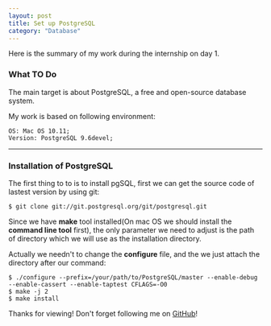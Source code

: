 ```yaml
---  
layout: post
title: Set up PostgreSQL
category: "Database"
---  
```


Here is the summary of my work during the internship on day 1.

### What TO Do ###

The main target is about PostgreSQL, a free and open-source database system.

My work is based on following environment:

	OS: Mac OS 10.11;
	Version: PostgreSQL 9.6devel;

---------------------

### Installation of PostgreSQL ###

The first thing to to is to install pgSQL, first we can get the source code of lastest version by using git:

	$ git clone git://git.postgresql.org/git/postgresql.git
	
Since we have **make** tool installed(On mac OS we should install the **command line tool** first), the only parameter we need to adjust is the path of directory which we will use as the installation directory.

Actually we needn't to change the **configure** file, and the we just attach the directory after our command:

	$ ./configure --prefix=/your/path/to/PostgreSQL/master --enable-debug --enable-cassert --enable-taptest CFLAGS=-O0
	$ make -j 2
	$ make install
	


Thanks for viewing! Don't forget following me on <a href="https://github.com/Princever">GitHub</a>!